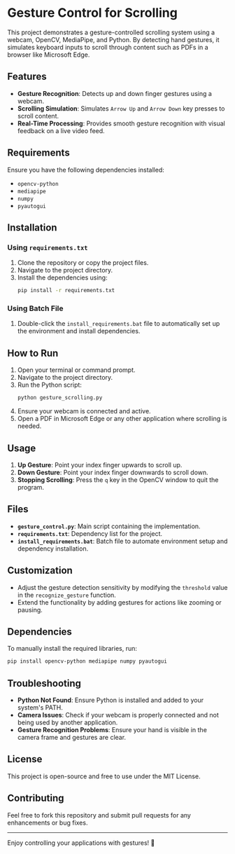 # Gesture Control for Scrolling

This project demonstrates a gesture-controlled scrolling system using a webcam, OpenCV, MediaPipe, and Python. By detecting hand gestures, it simulates keyboard inputs to scroll through content such as PDFs in a browser like Microsoft Edge.

## Features
- **Gesture Recognition**: Detects up and down finger gestures using a webcam.
- **Scrolling Simulation**: Simulates `Arrow Up` and `Arrow Down` key presses to scroll content.
- **Real-Time Processing**: Provides smooth gesture recognition with visual feedback on a live video feed.

## Requirements
Ensure you have the following dependencies installed:
- `opencv-python`
- `mediapipe`
- `numpy`
- `pyautogui`

## Installation

### Using `requirements.txt`
1. Clone the repository or copy the project files.
2. Navigate to the project directory.
3. Install the dependencies using:
   ```bash
   pip install -r requirements.txt
   ```

### Using Batch File
1. Double-click the `install_requirements.bat` file to automatically set up the environment and install dependencies.

## How to Run
1. Open your terminal or command prompt.
2. Navigate to the project directory.
3. Run the Python script:
   ```bash
   python gesture_scrolling.py
   ```
4. Ensure your webcam is connected and active.
5. Open a PDF in Microsoft Edge or any other application where scrolling is needed.

## Usage
1. **Up Gesture**: Point your index finger upwards to scroll up.
2. **Down Gesture**: Point your index finger downwards to scroll down.
3. **Stopping Scrolling**: Press the `q` key in the OpenCV window to quit the program.

## Files
- **`gesture_control.py`**: Main script containing the implementation.
- **`requirements.txt`**: Dependency list for the project.
- **`install_requirements.bat`**: Batch file to automate environment setup and dependency installation.

## Customization
- Adjust the gesture detection sensitivity by modifying the `threshold` value in the `recognize_gesture` function.
- Extend the functionality by adding gestures for actions like zooming or pausing.

## Dependencies
To manually install the required libraries, run:
```bash
pip install opencv-python mediapipe numpy pyautogui
```

## Troubleshooting
- **Python Not Found**: Ensure Python is installed and added to your system's PATH.
- **Camera Issues**: Check if your webcam is properly connected and not being used by another application.
- **Gesture Recognition Problems**: Ensure your hand is visible in the camera frame and gestures are clear.

## License
This project is open-source and free to use under the MIT License.

## Contributing
Feel free to fork this repository and submit pull requests for any enhancements or bug fixes.

---
Enjoy controlling your applications with gestures! 🚀

